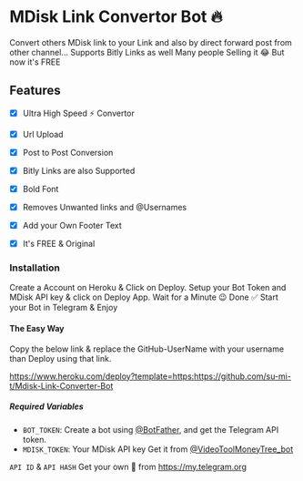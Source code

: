 # MDisk Link Convertor Bot 🔥

Convert others MDisk link to your Link and also by direct forward post from other channel...
Supports Bitly Links as well
Many people Selling it 😂 But now it's FREE

## Features
- [x] Ultra High Speed ⚡ Convertor

- [x] Url Upload

- [x] Post to Post Conversion

- [x] Bitly Links are also Supported

- [x] Bold Font

- [x] Removes Unwanted links and @Usernames

- [x] Add your Own Footer Text

- [x] It's FREE & Original

### Installation
Create a Account on Heroku & Click on Deploy.
Setup your Bot Token and MDisk API key & click on Deploy App.
Wait for a Minute 😉
Done ✅
Start your Bot in Telegram & Enjoy
#### The Easy Way
Copy the below link & replace the GitHub-UserName with your username than Deploy using that link.

https://www.heroku.com/deploy?template=https:https://github.com/su-mi-t/Mdisk-Link-Converter-Bot

##### Required Variables

- `BOT_TOKEN`: Create a bot using [@BotFather](https://telegram.dog/BotFather), and get the Telegram API token.
- `MDISK_TOKEN`: Your MDisk API key Get it from [@VideoToolMoneyTree_bot](https://telegram.dog/VideoToolMoneyTree_bot)

`API ID` & `API HASH` Get your own 🤗 from https://my.telegram.org


